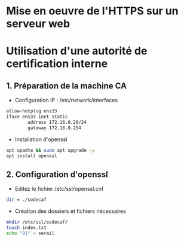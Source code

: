 # Mise en oeuvre de l'HTTPS sur un serveur web
# Utilisation d'une autorité de certification interne

## 1. Préparation de la machine CA
- Configuration IP : /etc/network/interfaces
````bash
allow-hotplug ens33
iface ens33 inet static
        address 172.16.0.20/24
        gateway 172.16.0.254
````
- Installation d'openssl
````bash
apt upadte && sudo apt upgrade -y
apt install openssl
````

## 2. Configuration d'openssl
- Editez le fichier /etc/ssl/openssl.cnf
````bash
dir = ./sodecaf
````
- Création des dossiers et fichiers nécessaires
````bash
mkdir /etc/ssl/sodecaf/
touch index.txt
echo "01" > serail
````
